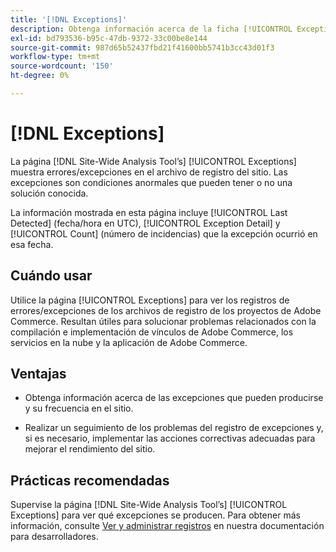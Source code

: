 ```yaml
---
title: '[!DNL Exceptions]'
description: Obtenga información acerca de la ficha [!UICONTROL Exceptions] en  [!DNL Site-Wide Analysis Tool], cuándo utilizarla, sus ventajas y prácticas recomendadas.
exl-id: bd793536-b95c-47db-9372-33c00be8e144
source-git-commit: 987d65b52437fbd21f41600bb5741b3cc43d01f3
workflow-type: tm+mt
source-wordcount: '150'
ht-degree: 0%

---
```


# [!DNL Exceptions]

La página [!DNL Site-Wide Analysis Tool’s] [!UICONTROL Exceptions] muestra errores/excepciones en el archivo de registro del sitio. Las excepciones son condiciones anormales que pueden tener o no una solución conocida.

La información mostrada en esta página incluye [!UICONTROL Last Detected] (fecha/hora en UTC), [!UICONTROL Exception Detail] y [!UICONTROL Count] (número de incidencias) que la excepción ocurrió en esa fecha.

## Cuándo usar

Utilice la página [!UICONTROL Exceptions] para ver los registros de errores/excepciones de los archivos de registro de los proyectos de Adobe Commerce. Resultan útiles para solucionar problemas relacionados con la compilación e implementación de vínculos de Adobe Commerce, los servicios en la nube y la aplicación de Adobe Commerce.

## Ventajas

* Obtenga información acerca de las excepciones que pueden producirse y su frecuencia en el sitio.

* Realizar un seguimiento de los problemas del registro de excepciones y, si es necesario, implementar las acciones correctivas adecuadas para mejorar el rendimiento del sitio.

## Prácticas recomendadas

Supervise la página [!DNL Site-Wide Analysis Tool’s] [!UICONTROL Exceptions] para ver qué excepciones se producen. Para obtener más información, consulte [Ver y administrar registros](https://experienceleague.adobe.com/en/docs/commerce-cloud-service/user-guide/develop/test/log-locations) en nuestra documentación para desarrolladores.
